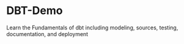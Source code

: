 # DBT-Demo
Learn the Fundamentals of dbt including modeling, sources, testing, documentation, and deployment
